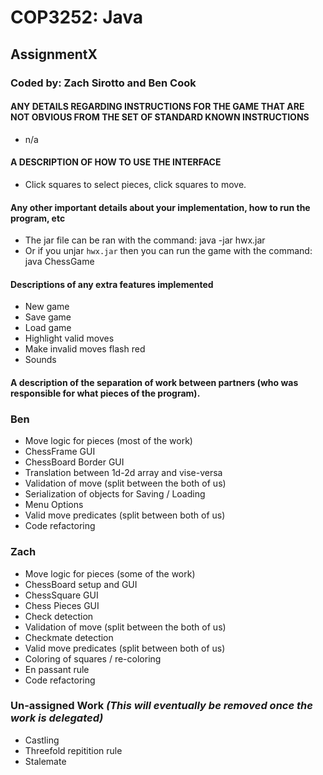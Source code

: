 # COP3252: Java
## AssignmentX
### Coded by: Zach Sirotto and Ben Cook


#### **ANY DETAILS REGARDING INSTRUCTIONS FOR THE GAME THAT ARE NOT OBVIOUS FROM THE SET OF STANDARD KNOWN INSTRUCTIONS**
* n/a

#### **A DESCRIPTION OF HOW TO USE THE INTERFACE**
* Click squares to select pieces, click squares to move.

#### **Any other important details about your implementation, how to run the program, etc**
* The jar file can be ran with the command:
    java -jar hwx.jar
* Or if you unjar `hwx.jar` then you can run the game with the command:
    java ChessGame

#### **Descriptions of any extra features implemented**
 * New game
 * Save game
 * Load game
 * Highlight valid moves
 * Make invalid moves flash red
 * Sounds

#### **A description of the separation of work between partners (who was responsible for what pieces of the program).**
### **Ben**
 * Move logic for pieces (most of the work)
 * ChessFrame GUI
 * ChessBoard Border GUI
 * Translation between 1d-2d array and vise-versa
 * Validation of move (split between the both of us)
 * Serialization of objects for Saving / Loading
 * Menu Options
 * Valid move predicates (split between both of us)
 * Code refactoring

### **Zach**
 * Move logic for pieces (some of the work)
 * ChessBoard setup and GUI
 * ChessSquare GUI
 * Chess Pieces GUI
 * Check detection
 * Validation of move (split between the both of us)
 * Checkmate detection
 * Valid move predicates (split between both of us)
 * Coloring of squares / re-coloring
 * En passant rule
 * Code refactoring

### **Un-assigned Work** _(This will eventually be removed once the work is delegated)_
 * Castling
 * Threefold repitition rule
 * Stalemate